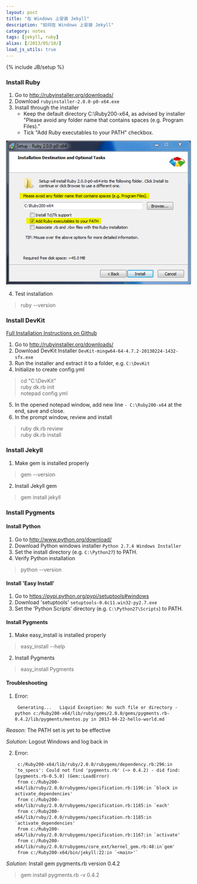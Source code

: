 ```yaml
---
layout: post
title: "在 Windows 上安装 Jekyll"
description: "如何在 Windows 上安装 Jekyll"
category: notes
tags: [jekyll, ruby]
alias: [/2013/05/10/]
load_js_utils: true
---
```

{% include JB/setup %}

### <a id="install-ruby"></a>Install Ruby

1. Go to <http://rubyinstaller.org/downloads/>
2. Download `rubyinstaller-2.0.0-p0-x64.exe`
3. Install through the installer
	- Keep the default directory C:\Ruby200-x64, as advised by installer "Please avoid any folder name that contains spaces (e.g. Program Files)."
	- Tick "Add Ruby executables to your PATH" checkbox.

<a class="post-image" href="/assets/images/posts/2013-05-11-ruby-installer.png" title="Windows Ruby installer">
	<img itemprop="image" src="/assets/images/posts/2013-05-11-ruby-installer.png" alt="Windows Ruby installer" />
</a>

4. Test installation
> ruby --version

### <a id="install-devkit"></a>Install DevKit
[Full Installation Instructions on Github](https://github.com/oneclick/rubyinstaller/wiki/Development-Kit#installation-instructions)

1. Go to <http://rubyinstaller.org/downloads/>
2. Download DevKit Installer `DevKit-mingw64-64-4.7.2-20130224-1432-sfx.exe`
3. Run the installer and extract it to a folder, e.g. `C:\DevKit`
4. Initialize to create config.yml
> cd "C:\DevKit"<br />
> ruby dk.rb init<br />
> notepad config.yml<br />
5. In the opened notepad window, add new line `- C:\Ruby200-x64` at the end, save and close.
6. In the prompt window, review and install
> ruby dk.rb review<br />
> ruby dk.rb install

### <a id="install-jekyll"></a>Install Jekyll
1. Make gem is installed properly
> gem --version
2. Install Jekyll gem
> gem install jekyll

### <a id="install-pygements"></a>Install Pygments

#### <a id="install-python"></a>Install Python
1. Go to <http://www.python.org/download/>
2. Download Python windows installer `Python 2.7.4 Windows Installer`
3. Set the install directory (e.g. `C:\Python27`) to PATH.
4. Verify Python installation
> python --version

#### <a id="install-easy-install"></a>Install 'Easy Install'
1. Go to <https://pypi.python.org/pypi/setuptools#windows>
2. Download 'setuptools' `setuptools-0.6c11.win32-py2.7.exe`
3. Set the 'Python Scripts' directory (e.g. `C:\Python27\Scripts`) to PATH.

#### <a id="install-pygements-2"></a>Install Pygments
1. Make easy_install is installed properly
> easy_install --help
2. Install Pygments
> easy_install Pygments

#### <a id="troubleshooting"></a>Troubleshooting
1. Error:

		Generating...   Liquid Exception: No such file or directory - python c:/Ruby200-x64/lib/ruby/gems/2.0.0/gems/pygments.rb-0.4.2/lib/pygments/mentos.py in 2013-04-22-hello-world.md

*Reason:* The PATH set is yet to be effective

*Solution:* Logout Windows and log back in

2. Error:

		c:/Ruby200-x64/lib/ruby/2.0.0/rubygems/dependency.rb:296:in `to_specs': Could not find 'pygments.rb' (~> 0.4.2) - did find: [pygments.rb-0.5.0] (Gem::LoadError)
		from c:/Ruby200-x64/lib/ruby/2.0.0/rubygems/specification.rb:1196:in `block in activate_dependencies'
		from c:/Ruby200-x64/lib/ruby/2.0.0/rubygems/specification.rb:1185:in `each'
		from c:/Ruby200-x64/lib/ruby/2.0.0/rubygems/specification.rb:1185:in `activate_dependencies'
		from c:/Ruby200-x64/lib/ruby/2.0.0/rubygems/specification.rb:1167:in `activate'
		from c:/Ruby200-x64/lib/ruby/2.0.0/rubygems/core_ext/kernel_gem.rb:48:in`gem'
		from c:/Ruby200-x64/bin/jekyll:22:in `<main>'`

*Solution:* Install gem pygments.rb version 0.4.2
> gem install pygments.rb -v 0.4.2
